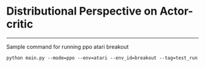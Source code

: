 # Distributional Perspective on Actor-critic

---
Sample command for running ppo atari breakout
```
python main.py --mode=ppo --env=atari --env_id=breakout --tag=test_run
```

